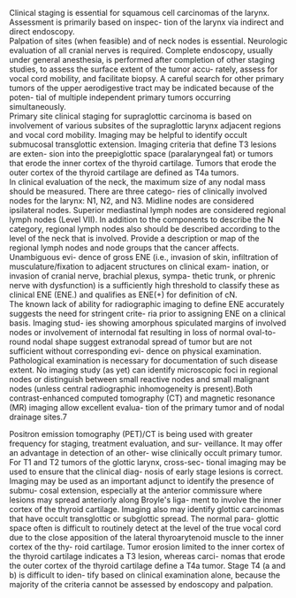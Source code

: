 Clinical staging is essential for squamous cell carcinomas
of the larynx. Assessment is primarily based on inspec-
tion of the larynx via indirect and direct endoscopy.  
Palpation of sites (when feasible) and of neck nodes is
essential. Neurologic evaluation of all cranial nerves is
required. Complete endoscopy, usually under general
anesthesia, is performed after completion of other staging
studies, to assess the surface extent of the tumor accu-
rately, assess for vocal cord mobility, and facilitate biopsy.
A careful search for other primary tumors of the upper
aerodigestive tract may be indicated because of the poten-
tial of multiple independent primary tumors occurring
simultaneously.  
Primary site clinical staging for supraglottic carcinoma is
based on involvement of various subsites of the supraglottic
larynx adjacent regions and vocal cord mobility. Imaging
may be helpful to identify occult submucosal transglottic
extension. Imaging criteria that define T3 lesions are exten-
sion into the preepiglottic space (paralaryngeal fat) or tumors
that erode the inner cortex of the thyroid cartilage. Tumors
that erode the outer cortex of the thyroid cartilage are defined
as T4a tumors.  
In clinical evaluation of the neck, the maximum size of
any nodal mass should be measured. There are three catego-
ries of clinically involved nodes for the larynx: N1, N2, and
N3. Midline nodes are considered ipsilateral nodes. Superior
mediastinal lymph nodes are considered regional lymph
nodes (Level VII). In addition to the components to describe
the N category, regional lymph nodes also should be
described according to the level of the neck that is involved.
Provide a description or map of the regional lymph nodes
and node groups that the cancer affects. Unambiguous evi-
dence of gross ENE (i.e., invasion of skin, infiltration of
musculature/fixation to adjacent structures on clinical exam-
ination, or invasion of cranial nerve, brachial plexus, sympa-
thetic trunk, or phrenic nerve with dysfunction) is a
sufficiently high threshold to classify these as clinical ENE
(ENE.) and qualifies as ENE(+) for definition of cN.  
The known lack of ability for radiographic imaging to
define ENE accurately suggests the need for stringent crite-
ria prior to assigning ENE on a clinical basis. Imaging stud-
ies showing amorphous spiculated margins of involved
nodes or involvement of internodal fat resulting in loss of
normal oval-to-round nodal shape suggest extranodal spread
of tumor but are not sufficient without corresponding evi-
dence on physical examination. Pathological examination is
necessary for documentation of such disease extent. No
imaging study (as yet) can identify microscopic foci in
regional nodes or distinguish between small reactive nodes
and small malignant nodes (unless central radiographic
inhomogeneity is present).Both contrast-enhanced computed tomography (CT) and
magnetic resonance (MR) imaging allow excellent evalua-
tion of the primary tumor and of nodal drainage sites.7  
<!-- PageBreak -->  
<!-- PageNumber="153" -->
<!-- PageHeader="13 Larynx" -->  
Positron emission tomography (PET)/CT is being used with
greater frequency for staging, treatment evaluation, and sur-
veillance. It may offer an advantage in detection of an other-
wise clinically occult primary tumor.  
For T1 and T2 tumors of the glottic larynx, cross-sec-
tional imaging may be used to ensure that the clinical diag-
nosis of early stage lesions is correct. Imaging may be used
as an important adjunct to identify the presence of submu-
cosal extension, especially at the anterior commissure
where lesions may spread anteriorly along Broyle's liga-
ment to involve the inner cortex of the thyroid cartilage.
Imaging also may identify glottic carcinomas that have
occult transglottic or subglottic spread. The normal para-
glottic space often is difficult to routinely detect at the level
of the true vocal cord due to the close apposition of the
lateral thyroarytenoid muscle to the inner cortex of the thy-
roid cartilage. Tumor erosion limited to the inner cortex of
the thyroid cartilage indicates a T3 lesion, whereas carci-
nomas that erode the outer cortex of the thyroid cartilage
define a T4a tumor. Stage T4 (a and b) is difficult to iden-
tify based on clinical examination alone, because the
majority of the criteria cannot be assessed by endoscopy
and palpation.